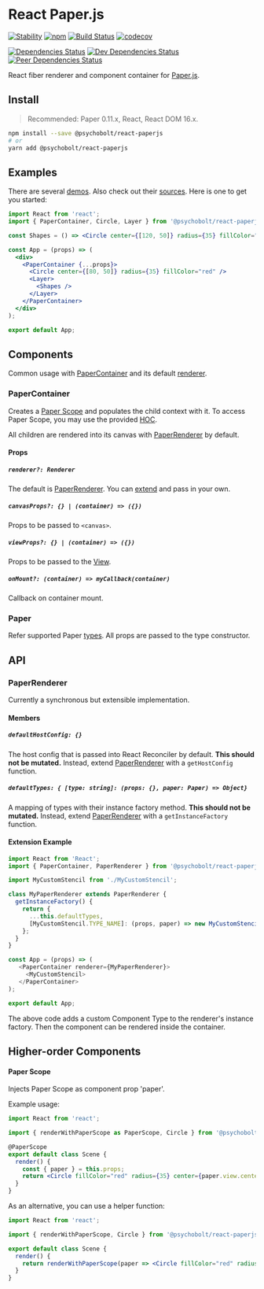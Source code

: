 # React Paper.js

[![Stability](https://img.shields.io/badge/Stability-Experimental-Orange.svg)](https://nodejs.org/api/documentation.html#documentation_stability_index)
[![npm](https://img.shields.io/npm/v/@psychobolt/react-paperjs.svg)](https://www.npmjs.com/package/@psychobolt/react-paperjs)
[![Build Status](https://travis-ci.org/psychobolt/react-paperjs.svg?branch=master)](https://travis-ci.org/psychobolt/react-paperjs)
[![codecov](https://codecov.io/gh/psychobolt/react-paperjs/branch/master/graph/badge.svg)](https://codecov.io/gh/psychobolt/react-paperjs)

[![Dependencies Status](https://david-dm.org/psychobolt/react-paperjs.svg)](https://david-dm.org/psychobolt/react-paperjs)
[![Dev Dependencies Status](https://david-dm.org/psychobolt/react-paperjs/dev-status.svg)](https://david-dm.org/psychobolt/react-paperjs?type=dev)
[![Peer Dependencies Status](https://david-dm.org/psychobolt/react-paperjs/peer-status.svg)](https://david-dm.org/psychobolt/react-paperjs?type=peer)

React fiber renderer and component container for [Paper.js](http://paperjs.org/).

## Install

> Recommended: Paper 0.11.x, React, React DOM 16.x.

```sh
npm install --save @psychobolt/react-paperjs
# or
yarn add @psychobolt/react-paperjs
```

## Examples

There are several [demos](https://psychobolt.github.io/react-paperjs). Also check out their [sources](stories). Here is one to get you started:

```jsx
import React from 'react';
import { PaperContainer, Circle, Layer } from '@psychobolt/react-paperjs'

const Shapes = () => <Circle center={[120, 50]} radius={35} fillColor="#00FF00" />;

const App = (props) => (
  <div>
    <PaperContainer {...props}>
      <Circle center={[80, 50]} radius={35} fillColor="red" />
      <Layer>
        <Shapes />
      </Layer>
    </PaperContainer>
  </div>
);

export default App;
```

## Components

Common usage with [PaperContainer](#papercontainer) and its default [renderer](#paperrenderer).

### PaperContainer

Creates a [Paper Scope](http://paperjs.org/reference/paperscope/) and populates the child context with it. To access Paper Scope, you may use the provided [HOC](#paper-scope).

All children are rendered into its canvas with [PaperRenderer](#paperrenderer) by default.

#### Props

##### `renderer?: Renderer`

The default is [PaperRenderer](#paperrenderer). You can [extend](#extension-example) and pass in your own.

##### `canvasProps?: {} | (container) => ({})`

Props to be passed to ```<canvas>```. 

##### `viewProps?: {} | (container) => ({})`

Props to be passed to the [View](http://paperjs.org/reference/view/).

##### `onMount?: (container) => myCallback(container)`

Callback on container mount.

### Paper

Refer supported Paper [types](src/Paper.types.js). All props are passed to the type constructor.

## API

### PaperRenderer

Currently a synchronous but extensible implementation.

#### Members

##### `defaultHostConfig: {}`

The host config that is passed into React Reconciler by default. __This should not be mutated.__ Instead, extend [PaperRenderer](#paperrenderer) with a ```getHostConfig``` function.

##### `defaultTypes: { [type: string]: (props: {}, paper: Paper) => Object}`

A mapping of types with their instance factory method. __This should not be mutated.__ Instead, extend [PaperRenderer](#paperrenderer) with a ```getInstanceFactory``` function.

#### Extension Example

```js
import React from 'React';
import { PaperContainer, PaperRenderer } from '@psychobolt/react-paperjs'

import MyCustomStencil from './MyCustomStencil';

class MyPaperRenderer extends PaperRenderer {
  getInstanceFactory() {
    return { 
      ...this.defaultTypes,
      [MyCustomStencil.TYPE_NAME]: (props, paper) => new MyCustomStencil(props),
    };
  }
}

const App = (props) => (
   <PaperContainer renderer={MyPaperRenderer}>
     <MyCustomStencil>
   </PaperContainer>
);

export default App;
```

The above code adds a custom Component Type to the renderer's instance factory. Then the component can be rendered inside the container.

## Higher-order Components

#### Paper Scope

Injects Paper Scope as component prop 'paper'.

Example usage:
```jsx
import React from 'react';

import { renderWithPaperScope as PaperScope, Circle } from '@psychobolt/react-paperjs';

@PaperScope
export default class Scene {
  render() {
    const { paper } = this.props;
    return <Circle fillColor="red" radius={35} center={paper.view.center} />;
  }
}
```

As an alternative, you can use a helper function:
```jsx
import React from 'react';

import { renderWithPaperScope, Circle } from '@psychobolt/react-paperjs';

export default class Scene {
  render() {
    return renderWithPaperScope(paper => <Circle fillColor="red" radius={35} center={paper.view.center} />);
  }
}
```